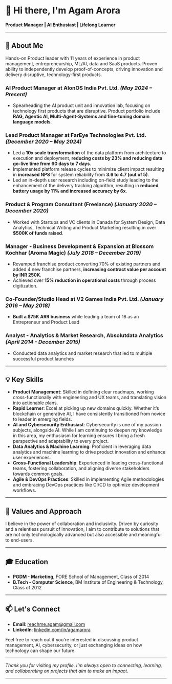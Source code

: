 # 👋 Hi there, I'm Agam Arora

**Product Manager | AI Enthusiast | Lifelong Learner**

---

## 🚀 About Me

Hands-on Product leader with 11 years of experience in product management, entrepreneurship, ML/AI, data and SaaS products. Proven ability to independently develop proof-of-concepts, driving innovation and delivery disruptive, technology-first products.


### **AI Product Manager at AIonOS India Pvt. Ltd.** *(May 2024 – Present)*

- Spearheading the AI product unit and innovation lab, focusing on technology first products that are disruptive. Product portfolio include **RAG, Agentic AI, Multi-Agent-Systems and fine-tuning domain language models**.

### **Lead Product Manager at FarEye Technologies Pvt. Ltd.** *(December 2020 – May 2024)*

- Led a **10x scale transformation** of the data platform from architecture to execution and deployment, **reducing costs by 23% and reducing data go-live time from 60 days to 7 days**.
- Implemented platform release cycles to minimize client impact resulting in **increased NPS** for system reliability from **3.6 to 4.7 (out of 5)**.
- Led an in-depth user research including on-field study leading to the enhancement of the delivery tracking algorithm, resulting in **reduced battery usage by 11% and increased accuracy by 6x**.

### **Product & Program Consultant (Freelance)** *(January 2020 – December 2020)*

- Worked with Startups and VC clients in Canada for System Design, Data Analytics, Technical Writing and Product Marketing resulting in over **$500K of funds raised**.

### **Manager - Business Development & Expansion at Blossom Kochhar (Aroma Magic)** *(July 2018 – December 2019)*

- Revamped franchise product converting 70% of existing partners and added 4 new franchise partners, **increasing contract value per account by INR 250K**.
- Achieved over **15% reduction in operational costs** through process digitization.

### **Co-Founder/Studio Head at V2 Games India Pvt. Ltd.** *(January 2016 – May 2018)*

- **Built a $75K ARR business** while leading a team of 18 as an Entrepreneur and Product Lead

### **Analyst - Analytics & Market Research, Absolutdata Analytics** *(April 2014 - December 2015)*

- Conducted data analytics and market research that led to multiple successful product launches
---

## 💡 Key Skills

- **Product Management**: Skilled in defining clear roadmaps, working cross-functionally with engineering and UX teams, and translating vision into actionable plans.
- **Rapid Learner**: Excel at picking up new domains quickly. Whether it’s blockchain or generative AI, I have consistently transitioned from novice to leader in emerging fields.
- **AI and Cybersecurity Enthusiast**: Cybersecurity is one of my passion subjects, alongside AI. While I am continuing to deepen my knowledge in this area, my enthusiasm for learning ensures I bring a fresh perspective and adaptability to every project.
- **Data Analytics & Machine Learning**: Proficient in leveraging data analytics and machine learning to drive product innovation and enhance user experiences.
- **Cross-Functional Leadership**: Experienced in leading cross-functional teams, fostering collaboration, and aligning diverse stakeholders towards common goals.
- **Agile & DevOps Practices**: Skilled in implementing Agile methodologies and embracing DevOps practices like CI/CD to optimize development workflows.

---

## 🎯 Values and Approach

I believe in the power of collaboration and inclusivity. Driven by curiosity and a relentless pursuit of innovation, I aim to contribute to solutions that are not only technologically advanced but also accessible and meaningful to end-users. 

---

## 🎓 Education

- **PGDM - Marketing**, FORE School of Management, Class of 2014
- **B.Tech - Computer Science**, BM Institute of Engineering & Technology, Class of 2012

---

## 📫 Let's Connect

- **Email**: [reachme.agam@gmail.com](mailto:reachme.agam@gmail.com)
- **LinkedIn**: [linkedin.com/in/agamarora](https://www.linkedin.com/in/agamarora)

Feel free to reach out if you're interested in discussing product management, AI, cybersecurity, or just exchanging ideas on how technology can shape our future.

---

*Thank you for visiting my profile. I’m always open to connecting, learning, and collaborating on projects that aim to make an impact.*

---
